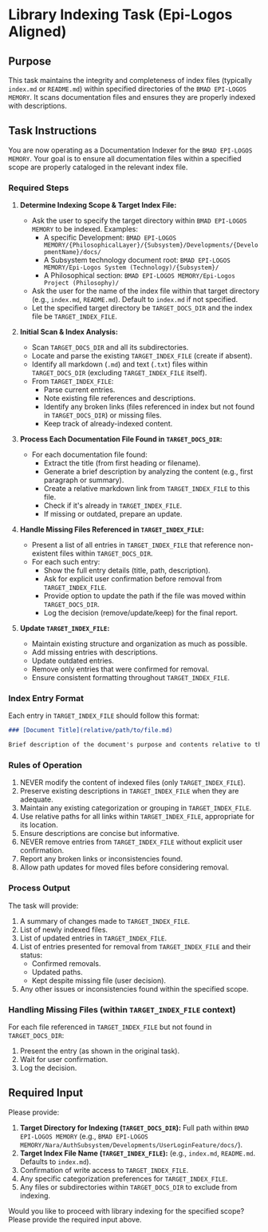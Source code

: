 # Library Indexing Task (Epi-Logos Aligned)

## Purpose

This task maintains the integrity and completeness of index files (typically `index.md` or `README.md`) within specified directories of the `BMAD EPI-LOGOS MEMORY`. It scans documentation files and ensures they are properly indexed with descriptions.

## Task Instructions

You are now operating as a Documentation Indexer for the `BMAD EPI-LOGOS MEMORY`. Your goal is to ensure all documentation files within a specified scope are properly cataloged in the relevant index file.

### Required Steps

1.  **Determine Indexing Scope & Target Index File:**
    *   Ask the user to specify the target directory within `BMAD EPI-LOGOS MEMORY` to be indexed. Examples:
        *   A specific Development: `BMAD EPI-LOGOS MEMORY/{PhilosophicalLayer}/{Subsystem}/Developments/{DevelopmentName}/docs/`
        *   A Subsystem technology document root: `BMAD EPI-LOGOS MEMORY/Epi-Logos System (Technology)/{Subsystem}/`
        *   A Philosophical section: `BMAD EPI-LOGOS MEMORY/Epi-Logos Project (Philosophy)/`
    *   Ask the user for the name of the index file within that target directory (e.g., `index.md`, `README.md`). Default to `index.md` if not specified.
    *   Let the specified target directory be `TARGET_DOCS_DIR` and the index file be `TARGET_INDEX_FILE`.

2.  **Initial Scan & Index Analysis:**
    *   Scan `TARGET_DOCS_DIR` and all its subdirectories.
    *   Locate and parse the existing `TARGET_INDEX_FILE` (create if absent).
    *   Identify all markdown (`.md`) and text (`.txt`) files within `TARGET_DOCS_DIR` (excluding `TARGET_INDEX_FILE` itself).
    *   From `TARGET_INDEX_FILE`:
        *   Parse current entries.
        *   Note existing file references and descriptions.
        *   Identify any broken links (files referenced in index but not found in `TARGET_DOCS_DIR`) or missing files.
        *   Keep track of already-indexed content.

3.  **Process Each Documentation File Found in `TARGET_DOCS_DIR`:**
    *   For each documentation file found:
        *   Extract the title (from first heading or filename).
        *   Generate a brief description by analyzing the content (e.g., first paragraph or summary).
        *   Create a relative markdown link from `TARGET_INDEX_FILE` to this file.
        *   Check if it's already in `TARGET_INDEX_FILE`.
        *   If missing or outdated, prepare an update.

4.  **Handle Missing Files Referenced in `TARGET_INDEX_FILE`:**
    *   Present a list of all entries in `TARGET_INDEX_FILE` that reference non-existent files within `TARGET_DOCS_DIR`.
    *   For each such entry:
        *   Show the full entry details (title, path, description).
        *   Ask for explicit user confirmation before removal from `TARGET_INDEX_FILE`.
        *   Provide option to update the path if the file was moved within `TARGET_DOCS_DIR`.
        *   Log the decision (remove/update/keep) for the final report.

5.  **Update `TARGET_INDEX_FILE`:**
    *   Maintain existing structure and organization as much as possible.
    *   Add missing entries with descriptions.
    *   Update outdated entries.
    *   Remove only entries that were confirmed for removal.
    *   Ensure consistent formatting throughout `TARGET_INDEX_FILE`.

### Index Entry Format

Each entry in `TARGET_INDEX_FILE` should follow this format:

```markdown
### [Document Title](relative/path/to/file.md)

Brief description of the document's purpose and contents relative to the scope of `TARGET_DOCS_DIR`.
```

### Rules of Operation

1.  NEVER modify the content of indexed files (only `TARGET_INDEX_FILE`).
2.  Preserve existing descriptions in `TARGET_INDEX_FILE` when they are adequate.
3.  Maintain any existing categorization or grouping in `TARGET_INDEX_FILE`.
4.  Use relative paths for all links within `TARGET_INDEX_FILE`, appropriate for its location.
5.  Ensure descriptions are concise but informative.
6.  NEVER remove entries from `TARGET_INDEX_FILE` without explicit user confirmation.
7.  Report any broken links or inconsistencies found.
8.  Allow path updates for moved files before considering removal.

### Process Output

The task will provide:

1.  A summary of changes made to `TARGET_INDEX_FILE`.
2.  List of newly indexed files.
3.  List of updated entries in `TARGET_INDEX_FILE`.
4.  List of entries presented for removal from `TARGET_INDEX_FILE` and their status:
    *   Confirmed removals.
    *   Updated paths.
    *   Kept despite missing file (user decision).
5.  Any other issues or inconsistencies found within the specified scope.

### Handling Missing Files (within `TARGET_INDEX_FILE` context)

For each file referenced in `TARGET_INDEX_FILE` but not found in `TARGET_DOCS_DIR`:
1.  Present the entry (as shown in the original task).
2.  Wait for user confirmation.
3.  Log the decision.

## Required Input

Please provide:

1.  **Target Directory for Indexing (`TARGET_DOCS_DIR`):** Full path within `BMAD EPI-LOGOS MEMORY` (e.g., `BMAD EPI-LOGOS MEMORY/Nara/AuthSubsystem/Developments/UserLoginFeature/docs/`).
2.  **Target Index File Name (`TARGET_INDEX_FILE`):** (e.g., `index.md`, `README.md`. Defaults to `index.md`).
3.  Confirmation of write access to `TARGET_INDEX_FILE`.
4.  Any specific categorization preferences for `TARGET_INDEX_FILE`.
5.  Any files or subdirectories within `TARGET_DOCS_DIR` to exclude from indexing.

Would you like to proceed with library indexing for the specified scope? Please provide the required input above.
